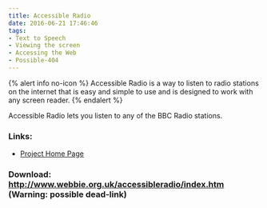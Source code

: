 ```yaml
---
title: Accessible Radio
date: 2016-06-21 17:46:46
tags: 
- Text to Speech
- Viewing the screen
- Accessing the Web
- Possible-404
---
```


{% alert info no-icon %}
Accessible Radio is a way to listen to radio stations on the internet that is easy and simple to use and is designed to work with any screen reader.
{% endalert %}

<!-- more -->

Accessible Radio lets you listen to any of the BBC Radio stations.

### Links:
- <a href="http://www.webbie.org.uk/accessibleradio/index.htm">Project Home Page</a>

### Download: http://www.webbie.org.uk/accessibleradio/index.htm (Warning: possible dead-link)